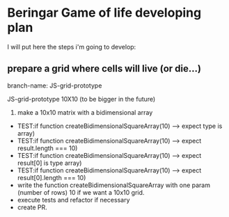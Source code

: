 # Beringar Game of life developing plan

I will put here the steps i'm going to develop:

## prepare a grid where cells will live (or die...)

branch-name: JS-grid-prototype

JS-grid-prototype 10X10 (to be bigger in the future)

1. make a 10x10 matrix with a bidimensional array

- TEST:if function createBidimensionalSquareArray(10) --> expect type is array)
- TEST:if function createBidimensionalSquareArray(10) --> expect result.length === 10)
- TEST:if function createBidimensionalSquareArray(10) --> expect result[0] is type array)
- TEST:if function createBidimensionalSquareArray(10) --> expect result[0].length === 10)
- write the function createBidimensionalSquareArray with one param (number of rows) 10 if we want a 10x10 grid.
- execute tests and refactor if necessary
- create PR.
